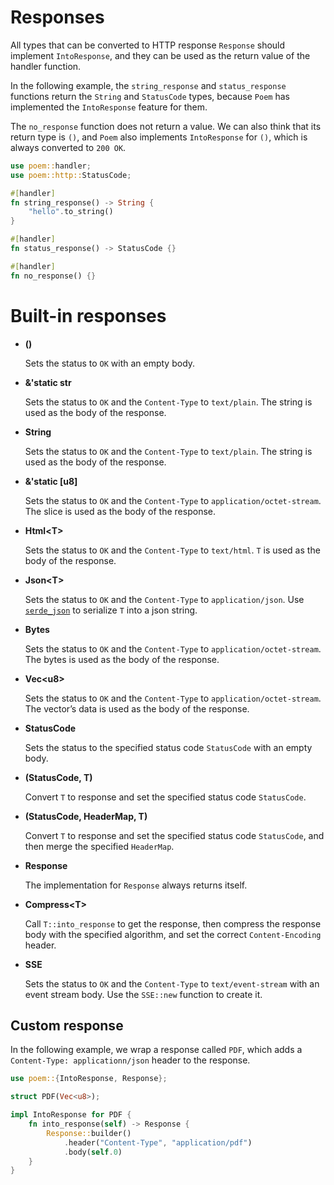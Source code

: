 # Responses

All types that can be converted to HTTP response `Response` should implement `IntoResponse`, and they can be used as the 
return value of the handler function.

In the following example, the `string_response` and `status_response` functions return the `String` and `StatusCode` 
types, because `Poem` has implemented the `IntoResponse` feature for them.

The `no_response` function does not return a value. We can also think that its return type is `()`, and `Poem` also 
implements `IntoResponse` for `()`, which is always converted to `200 OK`.

```rust
use poem::handler;
use poem::http::StatusCode;

#[handler]
fn string_response() -> String {
    "hello".to_string()
}

#[handler]
fn status_response() -> StatusCode {}

#[handler]
fn no_response() {}

```

# Built-in responses

- **()**

   Sets the status to `OK` with an empty body.

- **&'static str**

   Sets the status to `OK` and the `Content-Type` to `text/plain`. The
string is used as the body of the response.

- **String**

   Sets the status to `OK` and the `Content-Type` to `text/plain`. The
string is used as the body of the response.

- **&'static [u8]**

   Sets the status to `OK` and the `Content-Type` to
`application/octet-stream`. The slice is used as the body of the response.

- **Html&lt;T>**

   Sets the status to `OK` and the `Content-Type` to `text/html`. `T` is
used as the body of the response.

- **Json&lt;T>**

   Sets the status to `OK` and the `Content-Type` to `application/json`. Use
[`serde_json`](https://crates.io/crates/serde_json) to serialize `T` into a json string.

- **Bytes**

   Sets the status to `OK` and the `Content-Type` to
`application/octet-stream`. The bytes is used as the body of the response.

- **Vec&lt;u8>**

   Sets the status to `OK` and the `Content-Type` to
`application/octet-stream`. The vector’s data is used as the body of the
response.

- **StatusCode**

   Sets the status to the specified status code `StatusCode` with an empty
body.

- **(StatusCode, T)**

   Convert `T` to response and set the specified status code `StatusCode`.

- **(StatusCode, HeaderMap, T)**

   Convert `T` to response and set the specified status code `StatusCode`,
and then merge the specified `HeaderMap`.

- **Response**

   The implementation for `Response` always returns itself.

- **Compress&lt;T>**

   Call `T::into_response` to get the response, then compress the response
body with the specified algorithm, and set the correct `Content-Encoding`
header.

- **SSE**

    Sets the status to `OK` and the `Content-Type` to `text/event-stream`
with an event stream body. Use the `SSE::new` function to
create it.

## Custom response

In the following example, we wrap a response called `PDF`, which adds a `Content-Type: applicationn/json` header to the response.

```rust
use poem::{IntoResponse, Response};

struct PDF(Vec<u8>);

impl IntoResponse for PDF {
    fn into_response(self) -> Response { 
        Response::builder()
            .header("Content-Type", "application/pdf")
            .body(self.0)
    }
}
```